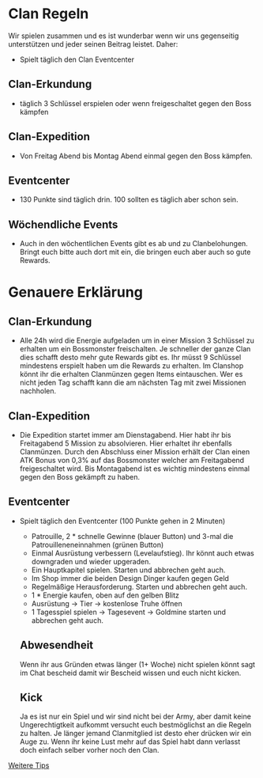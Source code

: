 # Clan Regeln
Wir spielen zusammen und es ist wunderbar wenn wir uns gegenseitig unterstützen und jeder seinen Beitrag leistet. Daher:
- Spielt täglich den Clan Eventcenter
## Clan-Erkundung
-   täglich 3 Schlüssel erspielen oder wenn freigeschaltet gegen den Boss kämpfen
## Clan-Expedition
-   Von Freitag Abend bis Montag Abend einmal gegen den Boss kämpfen.
## Eventcenter
-   130 Punkte sind täglich drin. 100 sollten es täglich aber schon sein.
## Wöchendliche Events
-   Auch in den wöchentlichen Events gibt es ab und zu Clanbelohungen. Bringt euch bitte auch dort mit ein, die bringen euch aber auch so gute Rewards.

# Genauere Erklärung
## Clan-Erkundung
- Alle 24h wird die Energie aufgeladen um in einer Mission 3 Schlüssel zu erhalten um ein Bossmonster freischalten. Je schneller der ganze Clan dies schafft desto mehr gute Rewards gibt es. Ihr müsst 9 Schlüssel mindestens erspielt haben um die Rewards zu erhalten. Im Clanshop könnt ihr die erhalten Clanmünzen gegen Items eintauschen. Wer es nicht jeden Tag schafft kann die am nächsten Tag mit zwei Missionen nachholen.
## Clan-Expedition
- Die Expedition startet immer am Dienstagabend. Hier habt ihr bis Freitagabend 5 Mission zu absolvieren. Hier erhaltet ihr ebenfalls Clanmünzen. Durch den  Abschluss einer Mission erhält der Clan einen ATK Bonus von 0,3% auf das Bossmonster welcher am Freitagabend freigeschaltet wird. Bis Montagabend ist es wichtig mindestens einmal gegen den Boss gekämpft zu haben.
## Eventcenter
- Spielt täglich den Eventcenter (100 Punkte gehen in 2 Minuten)
  - Patrouille, 2 * schnelle Gewinne (blauer Button) und 3-mal die Patrouilleneneinnahmen (grünen Button)
  - Einmal Ausrüstung verbessern (Levelaufstieg). Ihr könnt auch etwas downgraden und wieder upgeraden.
  - Ein Hauptkapitel spielen. Starten und abbrechen geht auch.
  - Im Shop immer die beiden Design Dinger kaufen gegen Geld
  - Regelmäßige Herausforderung. Starten und abbrechen geht auch.
  - 1 * Energie kaufen, oben auf den gelben Blitz
  - Ausrüstung -> Tier -> kostenlose Truhe öffnen
  - 1 Tagesspiel spielen -> Tagesevent -> Goldmine starten und abbrechen geht auch.
 
  ## Abwesendheit
  Wenn ihr aus Gründen etwas länger (1+ Woche) nicht spielen könnt sagt im Chat bescheid damit wir Bescheid wissen und euch nicht kicken.

  ## Kick
  Ja es ist nur ein Spiel und wir sind nicht bei der Army, aber damit keine Ungerechtigtkeit aufkommt versucht euch bestmöglichst an die Regeln zu halten. Je länger jemand Clanmitglied ist desto eher drücken wir ein Auge zu. Wenn ihr keine Lust mehr auf das Spiel habt dann verlasst doch einfach selber vorher noch den Clan.

[Weitere Tips](https://github.com/Rifffi/survivor-io-wiki/blob/main/README.md)
